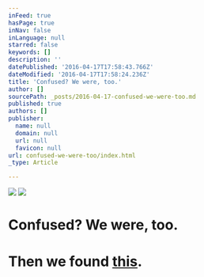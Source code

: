 ```yaml
---
inFeed: true
hasPage: true
inNav: false
inLanguage: null
starred: false
keywords: []
description: ''
datePublished: '2016-04-17T17:58:43.766Z'
dateModified: '2016-04-17T17:58:24.236Z'
title: 'Confused? We were, too.'
author: []
sourcePath: _posts/2016-04-17-confused-we-were-too.md
published: true
authors: []
publisher:
  name: null
  domain: null
  url: null
  favicon: null
url: confused-we-were-too/index.html
_type: Article

---
```

![](https://the-grid-user-content.s3-us-west-2.amazonaws.com/d263ab3a-b6df-48d2-80df-ac07fa02faa8.png)
![](https://the-grid-user-content.s3-us-west-2.amazonaws.com/a417698d-db5a-4b52-8daf-887b498c5029.png)

# Confused? We were, too.

# Then we found [this][0].

[0]: http://votesmart.org/voteeasy/#/state=tx